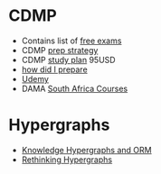 # CDMP
- Contains list of [free exams](https://www.linkedin.com/pulse/six-tips-pass-dama-cdmp-exam-ayham-alkawi/)
- CDMP [prep strategy](https://www.nicolejaneway.com/data-strategy/cdmp-study/)
- CDMP [study plan](https://www.datastrategypros.com/products/cdmp-study-plan) 95USD
- [how did I prepare](https://data-ascend.com/2022/11/01/how-did-i-prepare-for-the-certified-data-management-professional-cdmp-dama-exam/)
- [Udemy](https://www.udemy.com/course/certified-data-management-professional-cdmp-masterclass/?utm_source=adwords&utm_medium=udemyads&utm_campaign=LongTail-New_la.EN_cc.ROWMTA-B&utm_content=deal4584&utm_term=_._ag_101378276820_._ad_533999945410_._kw__._de_c_._dm__._pl__._ti_dsa-1007766171032_._li_1005010_._pd__._&matchtype=&gad_source=1&gclid=CjwKCAiA3JCvBhA8EiwA4kujZpirKOeV24AF7B4gKXMxV51wpD5-kLxXKZUPyrUFeoTtGq5KeoYAwhoC1CEQAvD_BwE&couponCode=2021PM20)
- DAMA [South Africa Courses](https://www.modelwaresystems.com/training)
# Hypergraphs
- [Knowledge Hypergraphs and ORM](https://towardsdatascience.com/knowledge-hypergraphs-object-role-modeling-ef0f58f38066)
-  [Rethinking Hypergraphs](https://www.linkedin.com/pulse/rethinking-hypergraphs-kurt-cagle-n2oec/?utm_source=share&utm_medium=member_android&utm_campaign=share_via)
